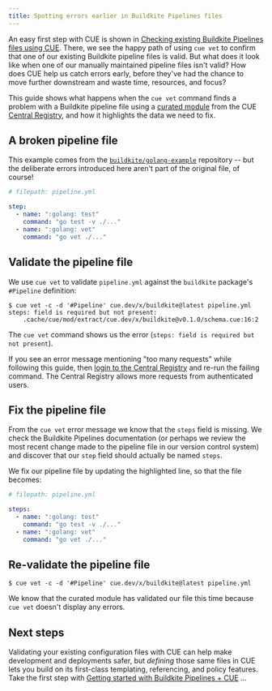 ```yaml
---
title: Spotting errors earlier in Buildkite Pipelines files
---
```


An easy first step with CUE is shown in
[Checking existing Buildkite Pipelines files using CUE]({{<relref"checking-existing-buildkite-pipelines-files">}}).
There, we see the happy path of using `cue vet` to confirm that one of our
existing Buildkite pipeline files is valid.
But what does it look like when one of our manually maintained pipeline files
isn't valid?
How does CUE help us catch errors early, before they've had the chance to move
further downstream and waste time, resources, and focus?

This guide shows what happens when the `cue vet` command finds a problem with a
Buildkite pipeline file using a
[curated module](/getting-started/buildkite-pipelines/) from the
CUE [Central Registry](https://registry.cue.works),
and how it highlights the data we need to fix.

## A broken pipeline file

This example comes from the
[`buildkite/golang-example`](https://github.com/buildkite/golang-example)
repository -- but the deliberate errors introduced here aren't part of the
original file, of course!

```yml { title="pipeline.yml" codeToCopy="c3RlcDoKICAtIG5hbWU6ICI6Z29sYW5nOiB0ZXN0IgogICAgY29tbWFuZDogImdvIHRlc3QgLXYgLi8uLi4iCiAgLSBuYW1lOiAiOmdvbGFuZzogdmV0IgogICAgY29tbWFuZDogImdvIHZldCAuLy4uLiIK" }
# filepath: pipeline.yml

step:
  - name: ":golang: test"
    command: "go test -v ./..."
  - name: ":golang: vet"
    command: "go vet ./..."
```

## Validate the pipeline file

We use `cue vet` to validate `pipeline.yml` against the `buildkite` package's `#Pipeline` definition:

```text { title="TERMINAL" type="terminal" codeToCopy="Y3VlIHZldCAtYyAtZCAnI1BpcGVsaW5lJyBjdWUuZGV2L3gvYnVpbGRraXRlQGxhdGVzdCBwaXBlbGluZS55bWw=" }
$ cue vet -c -d '#Pipeline' cue.dev/x/buildkite@latest pipeline.yml
steps: field is required but not present:
    .cache/cue/mod/extract/cue.dev/x/buildkite@v0.1.0/schema.cue:16:2
```

The `cue vet` command shows us the error (`steps: field is required but not
present`).

If you see an error message mentioning "too many requests" while following this
guide, then
[login to the Central Registry](FIXME_CENTRAL_REGISTRY_LOGIN_URL)
and re-run the failing command.
The Central Registry allows more requests from authenticated users.

## Fix the pipeline file

From the `cue vet` error message we know that the `steps` field is missing.
We check the Buildkite Pipelines documentation (or perhaps we review the most recent
change made to the pipeline file in our version control system) and discover
that our `step` field should actually be named `steps`.

We fix our pipeline file by updating the highlighted line, so that the file
becomes:

```yml { title="pipeline.yml" codeToCopy="c3RlcHM6CiAgLSBuYW1lOiAiOmdvbGFuZzogdGVzdCIKICAgIGNvbW1hbmQ6ICJnbyB0ZXN0IC12IC4vLi4uIgogIC0gbmFtZTogIjpnb2xhbmc6IHZldCIKICAgIGNvbW1hbmQ6ICJnbyB2ZXQgLi8uLi4iCg==" hl_lines=3 }
# filepath: pipeline.yml

steps:
  - name: ":golang: test"
    command: "go test -v ./..."
  - name: ":golang: vet"
    command: "go vet ./..."
```

## Re-validate the pipeline file

```text { title="TERMINAL" type="terminal" codeToCopy="Y3VlIHZldCAtYyAtZCAnI1BpcGVsaW5lJyBjdWUuZGV2L3gvYnVpbGRraXRlQGxhdGVzdCBwaXBlbGluZS55bWw=" }
$ cue vet -c -d '#Pipeline' cue.dev/x/buildkite@latest pipeline.yml
```

We know that the curated module has validated our file this time because `cue
vet` doesn't display any errors.

## Next steps

Validating your existing configuration files with CUE can help make development
and deployments safer, but *defining* those same files in CUE lets you build on
its first-class templating, referencing, and policy features. Take the first
step with
[Getting started with Buildkite Pipelines + CUE]({{<relref"getting-started-with-buildkite-cue">}})
...
